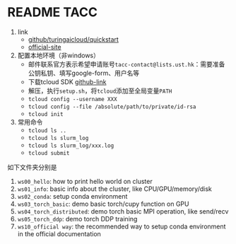 # README TACC

1. link
   * [github/turingaicloud/quickstart](https://github.com/turingaicloud/quickstart)
   * [official-site](https://tacc.ust.hk/)
2. 配置本地环境（非windows）
   * 邮件联系官方表示希望申请账号`tacc-contact@lists.ust.hk`：需要准备公钥私钥、填写google-form、用户名等
   * 下载tcloud SDK [github-link](https://github.com/turingaicloud/quickstart/releases)
   * 解压，执行`setup.sh`，将`tcloud`添加至全局变量`PATH`
   * `tcloud config --username XXX`
   * `tcloud config --file /absolute/path/to/private/id-rsa`
   * `tcloud init`
3. 常用命令
   * `tcloud ls ..`
   * `tcloud ls slurm_log`
   * `tcloud ls slurm_log/xxx.log`
   * `tcloud submit`

如下文件夹分别是

1. `ws00_hello`: how to print hello world on cluster
2. `ws01_info`: basic info about the cluster, like CPU/GPU/memory/disk
3. `ws02_conda`: setup conda environment
4. `ws03_torch_basic`: demo basic torch/cupy function on GPU
5. `ws04_torch_distributed`: demo torch basic MPI operation, like send/recv
6. `ws05_torch_ddp`: demo torch DDP training
7. `ws10_official way`: the recommended way to setup conda environment in the official documentation
